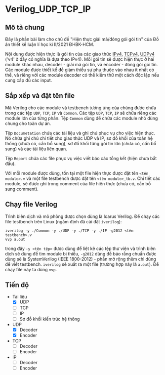 # Verilog_UDP_TCP_IP

## Mô tả chung

Đây là phần bài làm cho chủ đề "Hiện thực giải mã/đóng gói gói tin" của Đồ án thiết kế luận lí học kì II/2021 ĐHBK-HCM.

Nội dung được hiện thực là gói tin của các giao thức [IPv4](https://en.wikipedia.org/wiki/IPv4), [TCPv4](https://en.wikipedia.org/wiki/Transmission_Control_Protocol), [UDPv4](https://en.wikipedia.org/wiki/User_Datagram_Protocol) ('v4' ở đây có nghĩa là dựa theo IPv4). Mỗi gói tin sẽ được hiện thực ở hai module khác nhau, decoder - giải mã gói tin, và encoder - đóng gói gói tin. Các module được thiết kế để giảm thiểu sự phụ thuộc vào nhau ít nhất có thể, và riêng với các module decoder có thể kiểm thử một cách độc lập nếu cung cấp đủ các input.

## Sắp xếp và đặt tên file

Mã Verilog cho các module và testbench tương ứng của chúng được chứa trong các tệp `UDP`, `TCP`, `IP` và `Common`. Các tệp `UDP`, `TCP`, `IP` sẽ chứa riêng các module lớn của từng phần. Tệp `Common` dùng để chứa các module nhỏ dùng chung cho toàn dự án.

Tệp `Documetation` chứa các tài liệu và ghi chú phục vụ cho việc hiện thực. Nó chứa ghi chú chi tiết cho giao thức UDP và IP, sơ đồ khối của toàn hệ thống (chưa có, cần bổ sung), sơ đồ khối từng gói tin lớn (chưa có, cần bổ sung) và các tài liệu liên quan.

Tệp `Report` chứa các file phục vụ việc viết báo cáo tổng kết (hiện chưa bắt đầu).

Với mỗi module được dùng, tồn tại một file hiện thực được đặt tên `<tên module>.v` và một file testbench được đặt tên `<tên module>_tb.v`. Chi tiết các module, sẽ được ghi trong comment của file hiện thực (chưa có, cần bổ sung comment).

## Chạy file Verilog

Trình biên dịch và mô phỏng được chọn dùng là Icarus Verilog. Để chạy các file testbench trên Linux (ngầm định đã cài đặt `iverilog`):
```
iverilog -y ./Common -y ./UDP -y ./TCP -y ./IP -g2012 <tên testbench>.v
vvp a.out
```
trong đây `-y <tên tệp>` được dùng để liệt kê các tệp thư viện và trình biên dịch sẽ dùng để tìm module bị thiếu, `-g2012` dùng để báo rằng chuẩn được dùng sẽ là SystemVerilog (IEEE 1800-2012) - phần mở rộng thêm chỉ dùng để viết testbench. `iverilog` sẽ xuất ra một file (trường hợp này là `a.out`). Để chạy file này ta dùng `vvp`.

## Tiến độ

- Tài liệu
  - [x] UDP
  - [ ] TCP
  - [ ] IP
  - [ ] Sơ đồ khối kiến trúc hệ thông
- UDP
  - [x] Decoder
  - [x] Encoder 
- TCP
  - [ ] Decoder
  - [ ] Encoder 
- IP
  - [ ] Decoder
  - [ ] Encoder
